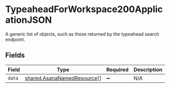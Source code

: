 # TypeaheadForWorkspace200ApplicationJSON

A generic list of objects, such as those returned by the typeahead search endpoint.


## Fields

| Field                                                                    | Type                                                                     | Required                                                                 | Description                                                              |
| ------------------------------------------------------------------------ | ------------------------------------------------------------------------ | ------------------------------------------------------------------------ | ------------------------------------------------------------------------ |
| `data`                                                                   | [shared.AsanaNamedResource](../../models/shared/asananamedresource.md)[] | :heavy_minus_sign:                                                       | N/A                                                                      |